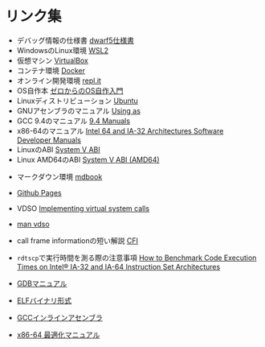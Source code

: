 <style type="text/css">
body { counter-reset: chapter 13; }
</style>

# リンク集

- デバッグ情報の仕様書 [dwarf5仕様書](https://dwarfstd.org/doc/DWARF5.pdf)
- WindowsのLinux環境 [WSL2](https://learn.microsoft.com/ja-jp/windows/wsl/install) 
- 仮想マシン [VirtualBox](https://www.virtualbox.org/)
- コンテナ環境 [Docker](https://www.docker.com/)
- オンライン開発環境 [repl.it](https://replit.com/)
- OS自作本 [ゼロからのOS自作入門](https://www.amazon.co.jp/dp/4839975868/)
- Linuxディストリビューション [Ubuntu](https://www.ubuntulinux.jp/home)
- GNUアセンブラのマニュアル [Using as](https://sourceware.org/binutils/docs-2.40/as/index.html)
- GCC 9.4のマニュアル [9.4 Manuals](https://gcc.gnu.org/onlinedocs/9.4.0/)
- x86-64のマニュアル [Intel 64 and IA-32 Architectures Software Developer Manuals](https://www.intel.com/content/www/us/en/developer/articles/technical/intel-sdm.html)
- LinuxのABI [System V ABI](https://wiki.osdev.org/System_V_ABI)
- Linux AMD64のABI [System V ABI (AMD64)](https://gitlab.com/x86-psABIs/x86-64-ABI/-/jobs/artifacts/master/raw/x86-64-ABI/abi.pdf?job=build)
<!-- - Linuxの標準 [Linux Standard Base (LSB)](https://refspecs.linuxfoundation.org/lsb.shtml) -->
- マークダウン環境 [mdbook](https://rust-lang.github.io/mdBook/)
- [Github Pages](https://docs.github.com/ja/pages/getting-started-with-github-pages/about-github-pages)
- VDSO [Implementing virtual system calls](https://lwn.net/Articles/615809/)
- [man vdso](https://man7.org/linux/man-pages/man7/vdso.7.html)
- call frame informationの短い解説 [CFI](https://www.imperialviolet.org/2017/01/18/cfi.html)
- `rdtscp`で実行時間を測る際の注意事項 [How to Benchmark Code Execution Times on Intel® IA-32 and IA-64 Instruction Set Architectures](http://www.intel.com/content/dam/www/public/us/en/documents/white-papers/ia-32-ia-64-benchmark-code-execution-paper.pdf)

- [GDBマニュアル](https://www.sourceware.org/gdb/documentation/)
- [ELFバイナリ形式](https://refspecs.linuxbase.org/elf/gabi4+/ch4.intro.html)
- [GCCインラインアセンブラ](https://gcc.gnu.org/onlinedocs/gcc/Using-Assembly-Language-with-C.html)

- [x86-64 最適化マニュアル](http://www.intel.com/content/dam/www/public/us/en/documents/manuals/64-ia-32-architectures-optimization-manual.pdf)
